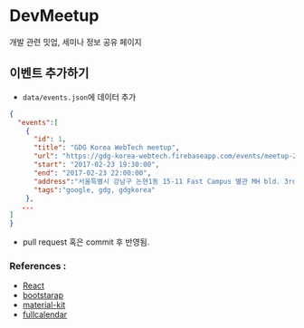 # DevMeetup

개발 관련 밋업, 세미나 정보 공유 페이지


## 이벤트 추가하기
- `data/events.json`에 데이터 추가

```json
{
  "events":[
    {
      "id": 1,
      "title": "GDG Korea WebTech meetup",
      "url": "https://gdg-korea-webtech.firebaseapp.com/events/meetup-20170223/",
      "start": "2017-02-23 19:30:00",
      "end": "2017-02-23 22:00:00",
      "address":"서울특별시 강남구 논현1동 15-11 Fast Campus 별관 MH bld. 3rd floor",
      "tags":"google, gdg, gdgkorea"
    },
   ...
]
}
```
- pull request 혹은 commit 후 반영됨.

### References :
- [React](https://facebook.github.io/react/)
- [bootstarap](getbootstrap.com)
- [material-kit](https://www.creative-tim.com/)
- [fullcalendar](https://fullcalendar.io)
